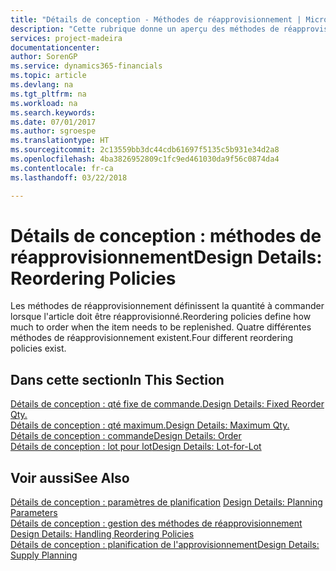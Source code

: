 ```yaml
---
title: "Détails de conception - Méthodes de réapprovisionnement | Microsoft Docs"
description: "Cette rubrique donne un aperçu des méthodes de réapprovisionnement."
services: project-madeira
documentationcenter: 
author: SorenGP
ms.service: dynamics365-financials
ms.topic: article
ms.devlang: na
ms.tgt_pltfrm: na
ms.workload: na
ms.search.keywords: 
ms.date: 07/01/2017
ms.author: sgroespe
ms.translationtype: HT
ms.sourcegitcommit: 2c13559bb3dc44cdb61697f5135c5b931e34d2a8
ms.openlocfilehash: 4ba3826952809c1fc9ed461030da9f56c0874da4
ms.contentlocale: fr-ca
ms.lasthandoff: 03/22/2018

---
```

# <a name="design-details-reordering-policies"></a><span data-ttu-id="f2a67-103">Détails de conception : méthodes de réapprovisionnement</span><span class="sxs-lookup"><span data-stu-id="f2a67-103">Design Details: Reordering Policies</span></span>
<span data-ttu-id="f2a67-104">Les méthodes de réapprovisionnement définissent la quantité à commander lorsque l'article doit être réapprovisionné.</span><span class="sxs-lookup"><span data-stu-id="f2a67-104">Reordering policies define how much to order when the item needs to be replenished.</span></span> <span data-ttu-id="f2a67-105">Quatre différentes méthodes de réapprovisionnement existent.</span><span class="sxs-lookup"><span data-stu-id="f2a67-105">Four different reordering policies exist.</span></span>  

## <a name="in-this-section"></a><span data-ttu-id="f2a67-106">Dans cette section</span><span class="sxs-lookup"><span data-stu-id="f2a67-106">In This Section</span></span>  
[<span data-ttu-id="f2a67-107">Détails de conception : qté fixe de commande.</span><span class="sxs-lookup"><span data-stu-id="f2a67-107">Design Details: Fixed Reorder Qty.</span></span>](design-details-fixed-reorder-qty.md)  
[<span data-ttu-id="f2a67-108">Détails de conception : qté maximum.</span><span class="sxs-lookup"><span data-stu-id="f2a67-108">Design Details: Maximum Qty.</span></span>](design-details-maximum-qty.md)  
[<span data-ttu-id="f2a67-109">Détails de conception : commande</span><span class="sxs-lookup"><span data-stu-id="f2a67-109">Design Details: Order</span></span>](design-details-order.md)  
[<span data-ttu-id="f2a67-110">Détails de conception : lot pour lot</span><span class="sxs-lookup"><span data-stu-id="f2a67-110">Design Details: Lot-for-Lot</span></span>](design-details-lot-for-lot.md)  

## <a name="see-also"></a><span data-ttu-id="f2a67-111">Voir aussi</span><span class="sxs-lookup"><span data-stu-id="f2a67-111">See Also</span></span>  
<span data-ttu-id="f2a67-112">[Détails de conception : paramètres de planification](design-details-planning-parameters.md) </span><span class="sxs-lookup"><span data-stu-id="f2a67-112">[Design Details: Planning Parameters](design-details-planning-parameters.md) </span></span>  
<span data-ttu-id="f2a67-113">[Détails de conception : gestion des méthodes de réapprovisionnement](design-details-handling-reordering-policies.md) </span><span class="sxs-lookup"><span data-stu-id="f2a67-113">[Design Details: Handling Reordering Policies](design-details-handling-reordering-policies.md) </span></span>  
[<span data-ttu-id="f2a67-114">Détails de conception : planification de l'approvisionnement</span><span class="sxs-lookup"><span data-stu-id="f2a67-114">Design Details: Supply Planning</span></span>](design-details-supply-planning.md)

